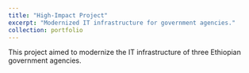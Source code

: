 ```yaml
---
title: "High-Impact Project"
excerpt: "Modernized IT infrastructure for government agencies."
collection: portfolio
---
```


This project aimed to modernize the IT infrastructure of three Ethiopian government agencies.